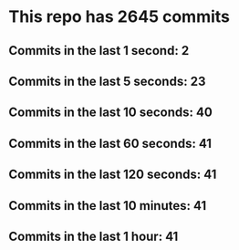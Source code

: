 # This repo has 2645 commits

## Commits in the last 1 second: 2
## Commits in the last 5 seconds: 23
## Commits in the last 10 seconds: 40
## Commits in the last 60 seconds: 41
## Commits in the last 120 seconds: 41
## Commits in the last 10 minutes: 41
## Commits in the last 1 hour: 41
